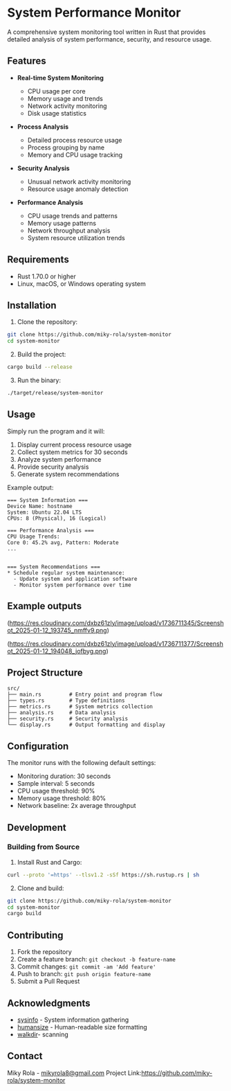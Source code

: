 # System Performance Monitor

A comprehensive system monitoring tool written in Rust that provides detailed analysis of system performance, security, and resource usage.

## Features

- **Real-time System Monitoring**
  - CPU usage per core
  - Memory usage and trends
  - Network activity monitoring
  - Disk usage statistics

- **Process Analysis**
  - Detailed process resource usage
  - Process grouping by name
  - Memory and CPU usage tracking

- **Security Analysis**
  - Unusual network activity monitoring
  - Resource usage anomaly detection

- **Performance Analysis**
  - CPU usage trends and patterns
  - Memory usage patterns
  - Network throughput analysis
  - System resource utilization trends

## Requirements

- Rust 1.70.0 or higher
- Linux, macOS, or Windows operating system

## Installation

1. Clone the repository:
```bash
git clone https://github.com/miky-rola/system-monitor
cd system-monitor
```

2. Build the project:
```bash
cargo build --release
```

3. Run the binary:
```bash
./target/release/system-monitor
```

## Usage

Simply run the program and it will:
1. Display current process resource usage
2. Collect system metrics for 30 seconds
3. Analyze system performance
4. Provide security analysis
5. Generate system recommendations

Example output:
```
=== System Information ===
Device Name: hostname
System: Ubuntu 22.04 LTS
CPUs: 8 (Physical), 16 (Logical)

=== Performance Analysis ===
CPU Usage Trends:
Core 0: 45.2% avg, Pattern: Moderate
...


=== System Recommendations ===
* Schedule regular system maintenance:
  - Update system and application software
  - Monitor system performance over time
```
## Example outputs
(https://res.cloudinary.com/dxbz61zly/image/upload/v1736711345/Screenshot_2025-01-12_193745_nmffv9.png)

(https://res.cloudinary.com/dxbz61zly/image/upload/v1736711377/Screenshot_2025-01-12_194048_jofbyg.png)
## Project Structure

```
src/
├── main.rs         # Entry point and program flow
├── types.rs        # Type definitions
├── metrics.rs      # System metrics collection
├── analysis.rs     # Data analysis
├── security.rs     # Security analysis
└── display.rs      # Output formatting and display
```

## Configuration

The monitor runs with the following default settings:
- Monitoring duration: 30 seconds
- Sample interval: 5 seconds
- CPU usage threshold: 90%
- Memory usage threshold: 80%
- Network baseline: 2x average throughput

## Development

### Building from Source

1. Install Rust and Cargo:
```bash
curl --proto '=https' --tlsv1.2 -sSf https://sh.rustup.rs | sh
```

2. Clone and build:
```bash
git clone https://github.com/miky-rola/system-monitor
cd system-monitor
cargo build
```



## Contributing

1. Fork the repository
2. Create a feature branch: `git checkout -b feature-name`
3. Commit changes: `git commit -am 'Add feature'`
4. Push to branch: `git push origin feature-name`
5. Submit a Pull Request

## Acknowledgments

- [sysinfo](https://crates.io/crates/sysinfo) - System information gathering
- [humansize](https://crates.io/crates/humansize) - Human-readable size formatting
- [walkdir](https://crates.io/crates/walkdir)- scanning

## Contact

Miky Rola - mikyrola8@gmail.com
Project Link:https://github.com/miky-rola/system-monitor